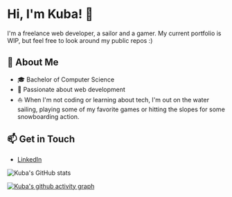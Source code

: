 # Hi, I'm Kuba! 👋


I'm a freelance web developer, a sailor and a gamer. My current portfolio is WIP, but feel free to look around my public repos :)

## 🚀 About Me

- 🎓 Bachelor of Computer Science
- 🌱 Passionate about web development
- ⛵️ When I'm not coding or learning about tech, I'm out on the water sailing, playing some of my favorite games or hitting the slopes for some snowboarding action.

## 📫 Get in Touch

- [LinkedIn](https://www.linkedin.com/in/jakub-stokowski-763baa232/)

![Kuba's GitHub stats](https://github-readme-stats.vercel.app/api?username=kStoko23&show_icons=true&theme=github_dark)


[![Kuba's github activity graph](https://github-readme-activity-graph.vercel.app/graph?username=kStoko23&theme=github-compact)](https://github.com/kStoko23/github-readme-activity-graph)
